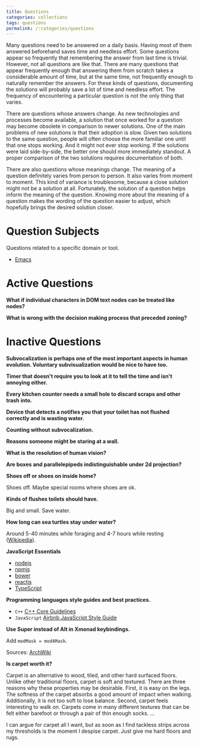 ```yaml
---
title: Questions
categories: collections
tags: questions
permalink: /:categories/questions
---
```


Many questions need to be answered on a daily basis. Having most of them
answered beforehand saves time and needless effort. Some questions appear so
frequently that remembering the answer from last time is trivial. However, not
all questions are like that. There are many questions that appear frequently
enough that answering them from scratch takes a considerable amount of time, but
at the same time, not frequently enough to naturally remember the answers. For
these kinds of questions, documenting the solutions will probably save a lot of
time and needless effort. The frequency of encountering a particular question is
not the only thing that varies.

There are questions whose answers change. As new technologies and processes
become available, a solution that once worked for a question may become obsolete
in comparison to newer solutions. One of the main problems of new solutions is
that their adoption is slow. Given two solutions to the same question, people
will often choose the more familiar one until that one stops working. And it
might not ever stop working. If the solutions were laid side-by-side, the better
one should more immediately standout. A proper comparison of the two solutions
requires documentation of both.

There are also questions whose meanings change. The meaning of a question
definitely varies from person to person. It also varies from moment to
moment. This kind of variance is troublesome, because a close solution might not
be a solution at all. Fortunately, the solution of a question helps inform the
meaning of the question. Knowing more about the meaning of a question makes the
wording of the question easier to adjust, which hopefully brings the desired
solution closer.

# Question Subjects

Questions related to a specific domain or tool.

* [Emacs](./emacs)

# Active Questions

**What if individual characters in DOM text nodes can be treated like nodes?**

**What is wrong with the decision making process that preceded zoning?**

# Inactive Questions

**Subvocalization is perhaps one of the most important aspects in human
  evolution. Voluntary subvisualization would be nice to have too.**

**Timer that doesn't require you to look at it to tell the time and isn't
  annoying either.**

**Every kitchen counter needs a small hole to discard scraps and other trash
  into.**

**Device that detects a notifies you that your toilet has not flushed correctly
  and is wasting water.**

**Counting without subvocalization.**

**Reasons someone might be staring at a wall.**

**What is the resolution of human vision?**

**Are boxes and parallelepipeds indistinguishable under 2d projection?**

**Shoes off or shoes on inside home?**

Shoes off. Maybe special rooms where shoes are ok.

**Kinds of flushes toilets should have.**

Big and small. Save water.

**How long can sea turtles stay under water?**

Around 5-40 minutes while foraging and 4-7 hours while resting
([Wikipedia][SeaTurtleUnderWater]).

**JavaScript Essentials**

* [nodejs](https://nodejs.org/)
* [npmjs](https://www.npmjs.com/)
* [bower](https://bower.io/)
* [reactjs](https://reactjs.org/)
* [TypeScript](https://www.typescriptlang.org/)

**Programming languages style guides and best practices.**

* `C++` [C++ Core Guidelines][CppCoreGuide]
* `JavaScript` [Airbnb JavaScript Style Guide][AirbnbJSStyle]

**Use Super instead of Alt in Xmonad keybindings.**

Add `modMask = mod4Mask`.

Sources: [ArchWiki][ArchXmonad]

**Is carpet worth it?**

Carpet is an alternative to wood, tiled, and other hard surfaced floors. Unlike
other traditional floors, carpet is soft and textured. There are three reasons
why these properties may be desirable. First, it is easy on the legs. The
softness of the carpet absorbs a good amount of impact when walking.
Additionally, it is not too soft to lose balance. Second, carpet feels
interesting to walk on. Carpets come in many different textures that can be felt
either barefoot or through a pair of thin enough socks. ...

I can argue for carpet all I want, but as soon as I find tackless strips across
my thresholds is the moment I despise carpet. Just give me hard floors and rugs.

[ArchXmonad]: https://wiki.archlinux.org/index.php/Xmonad#Configuration
[CppCoreGuide]: http://isocpp.github.io/CppCoreGuidelines/CppCoreGuidelines
[AirbnbJSStyle]: https://github.com/airbnb/javascript
[SeaTurtleUnderWater]: https://en.wikipedia.org/wiki/Sea_turtle#Diving_physiology